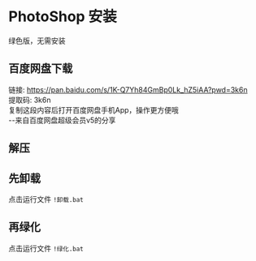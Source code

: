 # PhotoShop 安装

绿色版，无需安装

## 百度网盘下载

链接: https://pan.baidu.com/s/1K-Q7Yh84GmBp0Lk_hZ5iAA?pwd=3k6n  
提取码: 3k6n  
复制这段内容后打开百度网盘手机App，操作更方便哦  
--来自百度网盘超级会员v5的分享

## 解压
## 先卸载

点击运行文件 `!卸载.bat`

## 再绿化

点击运行文件 `!绿化.bat`
